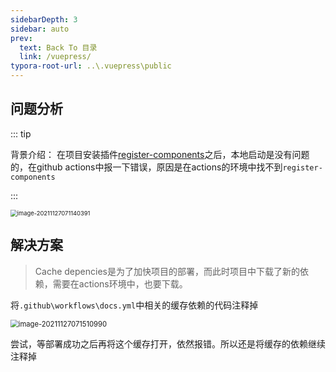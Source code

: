 ```yaml
---
sidebarDepth: 3
sidebar: auto
prev:
  text: Back To 目录
  link: /vuepress/
typora-root-url: ..\.vuepress\public
---
```




## 问题分析

::: tip 

背景介绍： 在项目安装插件[register-components](https://v2.vuepress.vuejs.org/zh/reference/plugin/register-components.html#register-components)之后，本地启动是没有问题的，在github actions中报一下错误，原因是在actions的环境中找不到`register-components`

:::

<img src="https://gitee.com/aeroxian/PictureRepos/raw/master../.vuepress/public/images/image-20211127071140391.png" alt="image-20211127071140391" style="zoom:67%;" />

## 解决方案

> Cache depencies是为了加快项目的部署，而此时项目中下载了新的依赖，需要在actions环境中，也要下载。

将`.github\workflows\docs.yml`中相关的缓存依赖的代码注释掉

<img src="https://gitee.com/aeroxian/PictureRepos/raw/master../.vuepress/public/images/image-20211127071510990.png" alt="image-20211127071510990" style="zoom:80%;" />

尝试，等部署成功之后再将这个缓存打开，依然报错。所以还是将缓存的依赖继续注释掉
